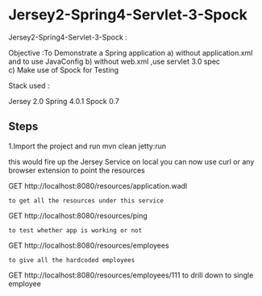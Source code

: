 Jersey2-Spring4-Servlet-3-Spock
===============================

Jersey2-Spring4-Servlet-3-Spock : 

Objective :To Demonstrate a Spring application 
            a) without application.xml and to use JavaConfig 
            b) without web.xml ,use servlet 3.0 spec  
            c) Make use of Spock for Testing

Stack used :

Jersey 2.0
Spring 4.0.1
Spock 0.7



Steps
---------

1.Import the project and run mvn clean  jetty:run

this would fire up the Jersey Service on local
you can now use curl or any browser extension to point the resources
 

GET http://localhost:8080/resources/application.wadl
    
    to get all the resources under this service
GET http://localhost:8080/resources/ping 
    
    to test whether app is working or not

GET http://localhost:8080/resources/employees 

    to give all the hardcoded employees
    
GET http://localhost:8080/resources/employees/111 
   to drill down to single employee